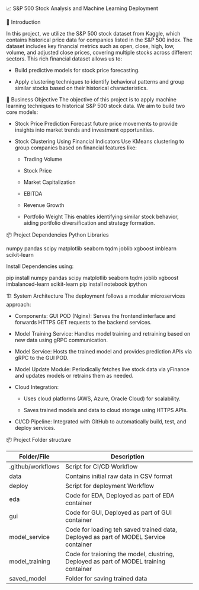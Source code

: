 📈 S&P 500 Stock Analysis and Machine Learning Deployment



📝 Introduction

In this project, we utilize the S&P 500 stock dataset from Kaggle, which contains historical price data for companies listed in the S&P 500 index. The dataset includes key financial metrics such as open, close, high, low, volume, and adjusted close prices, covering multiple stocks across different sectors. This rich financial dataset allows us to:

- Build predictive models for stock price forecasting.

- Apply clustering techniques to identify behavioral patterns and group similar stocks based on their historical characteristics.



🎯 Business Objective
The objective of this project is to apply machine learning techniques to historical S&P 500 stock data. We aim to build two core models:

- Stock Price Prediction
Forecast future price movements to provide insights into market trends and investment opportunities.

- Stock Clustering Using Financial Indicators
Use KMeans clustering to group companies based on financial features like:

    - Trading Volume

    - Stock Price

    - Market Capitalization

    - EBITDA

    - Revenue Growth

    - Portfolio Weight This enables identifying similar stock behavior, aiding portfolio diversification and strategy formation.

📦 Project Dependencies
Python Libraries

numpy
pandas
scipy
matplotlib
seaborn
tqdm
joblib
xgboost
imblearn
scikit-learn

Install Dependencies using:


pip install numpy pandas scipy matplotlib seaborn tqdm joblib xgboost imbalanced-learn scikit-learn
pip install notebook ipython


🏗️ System Architecture
The deployment follows a modular microservices approach:


- Components:
GUI POD (Nginx):
Serves the frontend interface and forwards HTTPS GET requests to the backend services.

- Model Training Service:
Handles model training and retraining based on new data using gRPC communication.

- Model Service:
Hosts the trained model and provides prediction APIs via gRPC to the GUI POD.

- Model Update Module:
Periodically fetches live stock data via yFinance and updates models or retrains them as needed.

- Cloud Integration:
    - Uses cloud platforms (AWS, Azure, Oracle Cloud) for scalability.

    - Saves trained models and data to cloud storage using HTTPS APIs.

- CI/CD Pipeline:
Integrated with GitHub to automatically build, test, and deploy services.



📦 Project Folder structure



| Folder/File | Description|
|----------|----------|
| .github/workflows   | Script for CI/CD Workflow |
| data    | Contains initial raw data in CSV format  |
| deploy    | Script for deployment Workflow |
| eda    | Code for EDA, Deployed as part of EDA container |
| gui    | Code for GUI, Deployed as part of GUI container |
| model_service    | Code for loading teh saved trained data, Deployed as part of MODEL Service container |
| model_training    | Code for traioning the model, clustring, Deployed as part of MODEL training container |
| saved_model    | Folder for saving trained data |

